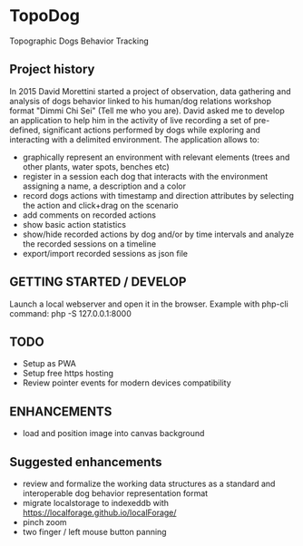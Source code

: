 # TopoDog
Topographic Dogs Behavior Tracking

## Project history
In 2015 David Morettini started a project of observation, data gathering and analysis of dogs behavior linked to his human/dog relations workshop format "Dimmi Chi Sei" (Tell me who you are).
David asked me to develop an application to help him in the activity of live recording a set of pre-defined, significant actions performed by dogs while exploring and interacting with a delimited environment.
The application allows to:
- graphically represent an environment with relevant elements (trees and other plants, water spots, benches etc)
- register in a session each dog that interacts with the environment assigning  a name, a description and a color
- record dogs actions with timestamp and direction attributes by selecting the action and click+drag on the scenario
- add comments on recorded actions
- show basic action statistics
- show/hide recorded actions by dog and/or by time intervals and analyze the recorded sessions on a timeline
- export/import recorded sessions as json file

## GETTING STARTED / DEVELOP
Launch a local webserver and open it in the browser. Example with php-cli command:
php -S 127.0.0.1:8000

## TODO
- Setup as PWA
- Setup free https hosting
- Review pointer events for modern devices compatibility

## ENHANCEMENTS
- load and position image into canvas background

## Suggested enhancements
- review and formalize the working data structures as a standard and interoperable dog behavior representation format
- migrate localstorage to indexeddb with https://localforage.github.io/localForage/
- pinch zoom
- two finger / left mouse button panning

